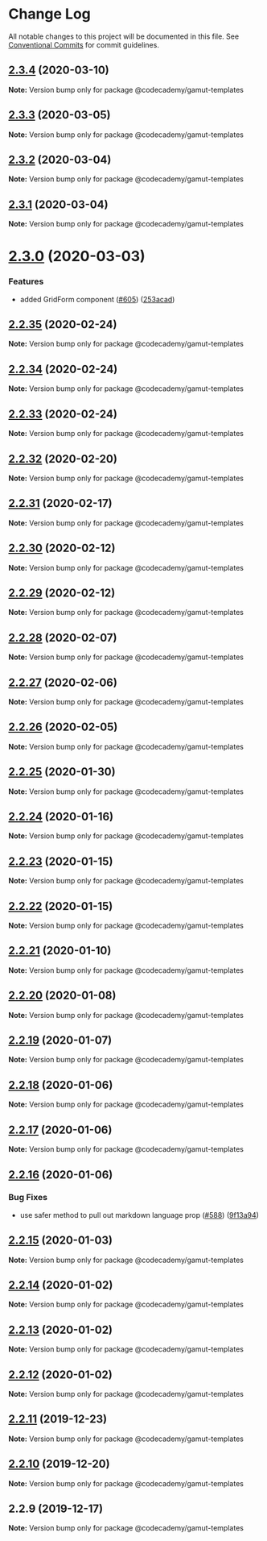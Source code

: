 # Change Log

All notable changes to this project will be documented in this file.
See [Conventional Commits](https://conventionalcommits.org) for commit guidelines.

## [2.3.4](https://github.com/Codecademy/client-modules/compare/@codecademy/gamut-templates@2.3.3...@codecademy/gamut-templates@2.3.4) (2020-03-10)

**Note:** Version bump only for package @codecademy/gamut-templates





## [2.3.3](https://github.com/Codecademy/client-modules/compare/@codecademy/gamut-templates@2.3.2...@codecademy/gamut-templates@2.3.3) (2020-03-05)

**Note:** Version bump only for package @codecademy/gamut-templates





## [2.3.2](https://github.com/Codecademy/client-modules/compare/@codecademy/gamut-templates@2.3.1...@codecademy/gamut-templates@2.3.2) (2020-03-04)

**Note:** Version bump only for package @codecademy/gamut-templates





## [2.3.1](https://github.com/Codecademy/client-modules/compare/@codecademy/gamut-templates@2.3.0...@codecademy/gamut-templates@2.3.1) (2020-03-04)

**Note:** Version bump only for package @codecademy/gamut-templates





# [2.3.0](https://github.com/Codecademy/client-modules/compare/@codecademy/gamut-templates@2.2.35...@codecademy/gamut-templates@2.3.0) (2020-03-03)


### Features

* added GridForm component ([#605](https://github.com/Codecademy/client-modules/issues/605)) ([253acad](https://github.com/Codecademy/client-modules/commit/253acadc5d0775386f48d9290bda77d112c6aa54))





## [2.2.35](https://github.com/Codecademy/client-modules/compare/@codecademy/gamut-templates@2.2.34...@codecademy/gamut-templates@2.2.35) (2020-02-24)

**Note:** Version bump only for package @codecademy/gamut-templates





## [2.2.34](https://github.com/Codecademy/client-modules/compare/@codecademy/gamut-templates@2.2.33...@codecademy/gamut-templates@2.2.34) (2020-02-24)

**Note:** Version bump only for package @codecademy/gamut-templates





## [2.2.33](https://github.com/Codecademy/client-modules/compare/@codecademy/gamut-templates@2.2.32...@codecademy/gamut-templates@2.2.33) (2020-02-24)

**Note:** Version bump only for package @codecademy/gamut-templates





## [2.2.32](https://github.com/Codecademy/client-modules/compare/@codecademy/gamut-templates@2.2.31...@codecademy/gamut-templates@2.2.32) (2020-02-20)

**Note:** Version bump only for package @codecademy/gamut-templates





## [2.2.31](https://github.com/Codecademy/client-modules/compare/@codecademy/gamut-templates@2.2.30...@codecademy/gamut-templates@2.2.31) (2020-02-17)

**Note:** Version bump only for package @codecademy/gamut-templates





## [2.2.30](https://github.com/Codecademy/client-modules/compare/@codecademy/gamut-templates@2.2.29...@codecademy/gamut-templates@2.2.30) (2020-02-12)

**Note:** Version bump only for package @codecademy/gamut-templates





## [2.2.29](https://github.com/Codecademy/client-modules/compare/@codecademy/gamut-templates@2.2.28...@codecademy/gamut-templates@2.2.29) (2020-02-12)

**Note:** Version bump only for package @codecademy/gamut-templates





## [2.2.28](https://github.com/Codecademy/client-modules/compare/@codecademy/gamut-templates@2.2.27...@codecademy/gamut-templates@2.2.28) (2020-02-07)

**Note:** Version bump only for package @codecademy/gamut-templates





## [2.2.27](https://github.com/Codecademy/client-modules/compare/@codecademy/gamut-templates@2.2.26...@codecademy/gamut-templates@2.2.27) (2020-02-06)

**Note:** Version bump only for package @codecademy/gamut-templates





## [2.2.26](https://github.com/Codecademy/client-modules/compare/@codecademy/gamut-templates@2.2.25...@codecademy/gamut-templates@2.2.26) (2020-02-05)

**Note:** Version bump only for package @codecademy/gamut-templates





## [2.2.25](https://github.com/Codecademy/client-modules/compare/@codecademy/gamut-templates@2.2.24...@codecademy/gamut-templates@2.2.25) (2020-01-30)

**Note:** Version bump only for package @codecademy/gamut-templates





## [2.2.24](https://github.com/Codecademy/client-modules/compare/@codecademy/gamut-templates@2.2.23...@codecademy/gamut-templates@2.2.24) (2020-01-16)

**Note:** Version bump only for package @codecademy/gamut-templates





## [2.2.23](https://github.com/Codecademy/client-modules/compare/@codecademy/gamut-templates@2.2.22...@codecademy/gamut-templates@2.2.23) (2020-01-15)

**Note:** Version bump only for package @codecademy/gamut-templates





## [2.2.22](https://github.com/Codecademy/client-modules/compare/@codecademy/gamut-templates@2.2.21...@codecademy/gamut-templates@2.2.22) (2020-01-15)

**Note:** Version bump only for package @codecademy/gamut-templates





## [2.2.21](https://github.com/Codecademy/client-modules/compare/@codecademy/gamut-templates@2.2.20...@codecademy/gamut-templates@2.2.21) (2020-01-10)

**Note:** Version bump only for package @codecademy/gamut-templates





## [2.2.20](https://github.com/Codecademy/client-modules/compare/@codecademy/gamut-templates@2.2.19...@codecademy/gamut-templates@2.2.20) (2020-01-08)

**Note:** Version bump only for package @codecademy/gamut-templates





## [2.2.19](https://github.com/Codecademy/client-modules/compare/@codecademy/gamut-templates@2.2.18...@codecademy/gamut-templates@2.2.19) (2020-01-07)

**Note:** Version bump only for package @codecademy/gamut-templates





## [2.2.18](https://github.com/Codecademy/client-modules/compare/@codecademy/gamut-templates@2.2.17...@codecademy/gamut-templates@2.2.18) (2020-01-06)

**Note:** Version bump only for package @codecademy/gamut-templates





## [2.2.17](https://github.com/Codecademy/client-modules/compare/@codecademy/gamut-templates@2.2.16...@codecademy/gamut-templates@2.2.17) (2020-01-06)

**Note:** Version bump only for package @codecademy/gamut-templates





## [2.2.16](https://github.com/Codecademy/client-modules/compare/@codecademy/gamut-templates@2.2.15...@codecademy/gamut-templates@2.2.16) (2020-01-06)


### Bug Fixes

* use safer method to pull out markdown language prop ([#588](https://github.com/Codecademy/client-modules/issues/588)) ([9f13a94](https://github.com/Codecademy/client-modules/commit/9f13a94))





## [2.2.15](https://github.com/Codecademy/client-modules/compare/@codecademy/gamut-templates@2.2.14...@codecademy/gamut-templates@2.2.15) (2020-01-03)

**Note:** Version bump only for package @codecademy/gamut-templates





## [2.2.14](https://github.com/Codecademy/client-modules/compare/@codecademy/gamut-templates@2.2.13...@codecademy/gamut-templates@2.2.14) (2020-01-02)

**Note:** Version bump only for package @codecademy/gamut-templates





## [2.2.13](https://github.com/Codecademy/client-modules/compare/@codecademy/gamut-templates@2.2.12...@codecademy/gamut-templates@2.2.13) (2020-01-02)

**Note:** Version bump only for package @codecademy/gamut-templates





## [2.2.12](https://github.com/Codecademy/client-modules/compare/@codecademy/gamut-templates@2.2.11...@codecademy/gamut-templates@2.2.12) (2020-01-02)

**Note:** Version bump only for package @codecademy/gamut-templates





## [2.2.11](https://github.com/Codecademy/client-modules/compare/@codecademy/gamut-templates@2.2.10...@codecademy/gamut-templates@2.2.11) (2019-12-23)

**Note:** Version bump only for package @codecademy/gamut-templates





## [2.2.10](https://github.com/Codecademy/client-modules/compare/@codecademy/gamut-templates@2.2.9...@codecademy/gamut-templates@2.2.10) (2019-12-20)

**Note:** Version bump only for package @codecademy/gamut-templates





## 2.2.9 (2019-12-17)

**Note:** Version bump only for package @codecademy/gamut-templates

